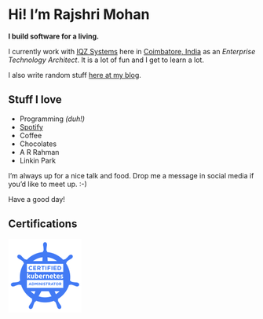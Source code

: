 # Hi! I’m Rajshri Mohan

**I build software for a living.**

I currently work with [IQZ Systems](https://iqzsystems.com) here in [Coimbatore, India](https://goo.gl/maps/Z5fL1dgnqRpfJKrK8) as an _Enterprise Technology Architect_. It is a lot of fun and I get to learn a lot.

I also write random stuff [here at my blog](https://rajshrimohanks.me).

## Stuff I love

- Programming _(duh!)_
- [Spotify](https://open.spotify.com/user/21gswm52ozbiyosazhjiepygy?si=PHBmzLFOTNWzk6kIh4FkoA)
- Coffee
- Chocolates
- A R Rahman
- Linkin Park

I’m always up for a nice talk and food. Drop me a message in social media if you’d like to meet up. :-)

Have a good day!

## Certifications

[![Certified Kubernetes Administrator](./res/cka-certified-kubernetes-administrator.png)](https://www.credly.com/badges/f65af314-f556-40b1-a1cf-b685daeefc0b/public_url)
